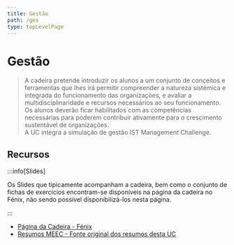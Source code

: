 ```yaml
---
title: Gestão
path: /ges
type: topLevelPage
---
```


# Gestão

> A cadeira pretende introduzir os alunos a um conjunto de conceitos e ferramentas que lhes irá permitir compreender a natureza sistémica e integrada do funcionamento das organizações, e avaliar a multidisciplinaridade e recursos necessários ao seu funcionamento.  
> Os alunos deverão ficar habilitados com as competências necessárias para poderem contribuir ativamente para o crescimento sustentável de organizações.  
> A UC integra a simulação de gestão IST Management Challenge.

## Recursos

:::info[Slides]

Os Slides que tipicamente acompanham a cadeira, bem como o conjunto de fichas de exercícios encontram-se disponíveis na página da cadeira no Fénix, não sendo possível disponibilizá-los nesta página.

:::

- [Página da Cadeira - Fénix](https://fenix.tecnico.ulisboa.pt/disciplinas/Ges/2021-2022/1-semestre)
- [Resumos MEEC - Fonte original dos resumos desta UC](https://meec.ritacmendes.com/ges/)
